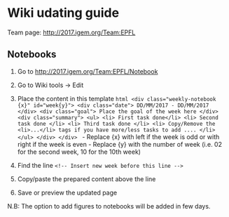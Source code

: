 # Wiki udating guide

Team page: http://2017.igem.org/Team:EPFL

## Notebooks

1. Go to http://2017.igem.org/Team:EPFL/Notebook
2. Go to Wiki tools -> Edit 
3. Place the content in this template
        ```html
		<div class="weekly-notebook {x}" id="week{y}">
			<div class="date"> DD/MM/2017 - DD/MM/2017 </div>
			<div class="goal">
				Place the goal of the week here
			</div>
			<div class="summary">
				<ul>
			    <li> First task done</li>
			    <li> Second task done </li>
                <li> Third task done </li>
			   <li> Copy/Remove the <li>...</li> tags if you have more/less tasks to add .... </li>
				</ul>
			</div>
		</div>
        ```
        - Replace {x} with left if the week is odd or with right if the week is even
        - Replace {y} with the number of week (i.e. 02 for the second week, 10 for the 10th week) 

4. Find the line `<!-- Insert new week before this line -->`
5. Copy/paste the prepared content above the line
6. Save or preview the updated page

N.B: The option to add figures to notebooks will be added in few days. 
